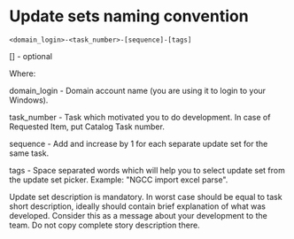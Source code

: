 # Update sets naming convention

`<domain_login>-<task_number>-[sequence]-[tags]`

[] - optional

Where:

domain_login - Domain account name (you are using it to login to your Windows).

task_number - Task which motivated you to do development. In case of Requested Item, put Catalog Task number.

sequence - Add and increase by 1 for each separate update set for the same task.

tags - Space separated words which will help you to select update set from the update set picker. Example: "NGCC import excel parse".

Update set description is mandatory. In worst case should be equal to task short description, ideally should contain brief explanation of what was developed. Consider this as a message about your development to the team. Do not copy complete story description there.

